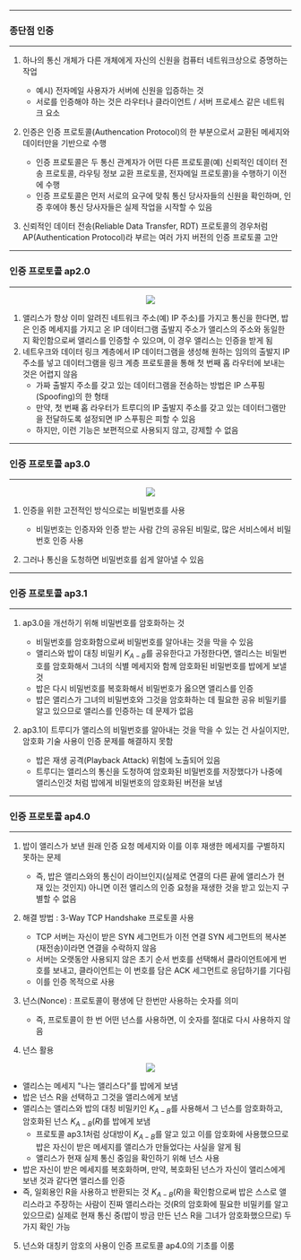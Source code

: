 -----
### 종단점 인증
-----
1. 하나의 통신 개체가 다른 개체에게 자신의 신원을 컴퓨터 네트워크상으로 증명하는 작업
   - 예시) 전자메일 사용자가 서버에 신원을 입증하는 것
   - 서로를 인증해야 하는 것은 라우터나 클라이언트 / 서버 프로세스 같은 네트워크 요소

2. 인증은 인증 프로토콜(Authencation Protocol)의 한 부분으로서 교환된 메세지와 데이터만을 기반으로 수행
   - 인증 프로토콜은 두 통신 관계자가 어떤 다른 프로토콜(예) 신뢰적인 데이터 전송 프로토콜, 라우팅 정보 교환 프로토콜, 전자메일 프로토콜)을 수행하기 이전에 수행
   - 인증 프로토콜은 먼저 서로의 요구에 맞춰 통신 당사자들의 신원을 확인하며, 인증 후에야 통신 당사자들은 실제 작업을 시작할 수 있음

3. 신뢰적인 데이터 전송(Reliable Data Transfer, RDT) 프로토콜의 경우처럼 AP(Authentication Protocol)라 부르는 여러 가지 버전의 인증 프로토콜 고안

-----
### 인증 프로토콜 ap2.0
-----
<div align="center">
<img src="https://github.com/user-attachments/assets/92c5dbea-bf3b-4c8e-9fa7-df4bfedb2bfd">
</div>

1. 앨리스가 항상 이미 알려진 네트워크 주소(예) IP 주소)를 가지고 통신을 한다면, 밥은 인증 메세지를 가지고 온 IP 데이터그램 출발지 주소가 앨리스의 주소와 동일한지 확인함으로써 앨리스를 인증할 수 있으며, 이 경우 앨리스는 인증을 받게 됨
2. 네트우크와 데이터 링크 계층에서 IP 데이터그램을 생성해 원하는 임의의 출발지 IP 주소를 넣고 데이터그램을 링크 계층 프로토콜을 통해 첫 번째 홉 라우터에 보내는 것은 어렵지 않음
   - 가짜 출발지 주소를 갖고 있는 데이터그램을 전송하는 방법은 IP 스푸핑(Spoofing)의 한 형태
   - 만약, 첫 번째 홉 라우터가 트루디의 IP 출발지 주소를 갖고 있는 데이터그램만을 전달하도록 설정되면 IP 스푸핑은 피할 수 있음
   - 하지만, 이런 기능은 보편적으로 사용되지 않고, 강제할 수 없음

-----
### 인증 프로토콜 ap3.0
-----
<div align="center">
<img src="https://github.com/user-attachments/assets/6675e654-c3ca-4bcb-b5b7-d50cce835487">
</div>

1. 인증을 위한 고전적인 방식으로는 비밀번호를 사용
   - 비밀번호는 인증자와 인증 받는 사람 간의 공유된 비밀로, 많은 서비스에서 비밀번호 인증 사용

2. 그러나 통신을 도청하면 비밀번호를 쉽게 알아낼 수 있음

-----
### 인증 프로토콜 ap3.1
-----
1. ap3.0을 개선하기 위해 비밀번호를 암호화하는 것
   - 비밀번호를 암호화함으로써 비밀번호를 알아내는 것을 막을 수 있음
   - 앨리스와 밥이 대칭 비밀키 $K_{A-B}$를 공유한다고 가정한다면, 앨리스는 비밀번호를 암호화해서 그녀의 식별 메세지와 함께 암호화된 비밀번호를 밥에게 보낼 것
   - 밥은 다시 비밀번호를 복호화해서 비밀번호가 옳으면 앨리스를 인증
   - 밥은 앨리스가 그녀의 비밀번호와 그것을 암호화하는 데 필요한 공유 비밀키를 알고 있으므로 앨리스를 인증하는 데 문제가 없음

2. ap3.1이 트루디가 앨리스의 비밀번호를 알아내는 것을 막을 수 있는 건 사실이지만, 암호화 기술 사용이 인증 문제를 해결하지 못함
   - 밥은 재생 공격(Playback Attack) 위험에 노출되어 있음
   - 트루디는 앨리스의 통신을 도청하여 암호화된 비밀번호를 저장했다가 나중에 앨리스인것 처럼 밥에게 비밀번호의 암호화된 버전을 보냄

-----
### 인증 프로토콜 ap4.0
-----
1. 밥이 앨리스가 보낸 원래 인증 요청 메세지와 이를 이후 재생한 메세지를 구별하지 못하는 문제
   - 즉, 밥은 앨리스와의 통신이 라이브인지(실제로 연결의 다른 끝에 앨리스가 현재 있는 것인지) 아니면 이전 앨리스의 인증 요청을 재생한 것을 받고 있는지 구별할 수 없음

2. 해결 방법 : 3-Way TCP Handshake 프로토콜 사용
   - TCP 서버는 자신이 받은 SYN 세그먼트가 이전 연결 SYN 세그먼트의 복사본(재전송)이라면 연결을 수락하지 않음
   - 서버는 오랫동안 사용되지 않은 초기 순서 번호를 선택해서 클라이언트에게 번호를 보내고, 클라이언트는 이 번호를 담은 ACK 세그먼트로 응답하기를 기다림
   - 이를 인증 목적으로 사용

3. 넌스(Nonce) : 프로토콜이 평생에 단 한번만 사용하는 숫자를 의미
   - 즉, 프로토콜이 한 번 어떤 넌스를 사용하면, 이 숫자를 절대로 다시 사용하지 않음

4. 넌스 활용
<div align="center">
<img src="https://github.com/user-attachments/assets/44e5c008-3916-4569-8901-586a55be0da5">
</div>

   - 앨리스는 메세지 "나는 앨리스다"를 밥에게 보냄
   - 밥은 넌스 R을 선택하고 그것을 앨리스에게 보냄
   - 앨리스는 앨리스와 밥의 대칭 비밀키인 $K_{A-B}$를 사용해서 그 넌스를 암호화하고, 암호화된 넌스 $K_{A-B}(R)$를 밥에게 보냄
     + 프로토콜 ap3.1처럼 상대방이 $K_{A-B}$를 알고 있고 이를 암호화에 사용했으므로 밥은 자신이 받은 메세지를 앨리스가 만들었다는 사실을 알게 됨
     + 앨리스가 현재 실제 통신 중임을 확인하기 위해 넌스 사용
   - 밥은 자신이 받은 메세지를 복호화하며, 만약, 복호화된 넌스가 자신이 앨리스에게 보낸 것과 같다면 앨리스를 인증
   - 즉, 일회용인 R을 사용하고 반환되는 것 $K_{A-B}(R)$을 확인함으로써 밥은 스스로 앨리스라고 주장하는 사람이 진짜 앨리스라는 것(R의 암호화에 필요한 비밀키를 알고 있으므로) 실제로 현재 통신 중(밥이 방금 만든 넌스 R을 그녀가 암호화했으므로) 두 가지 확인 가능

5. 넌스와 대칭키 암호의 사용이 인증 프로토콜 ap4.0의 기초를 이룸
